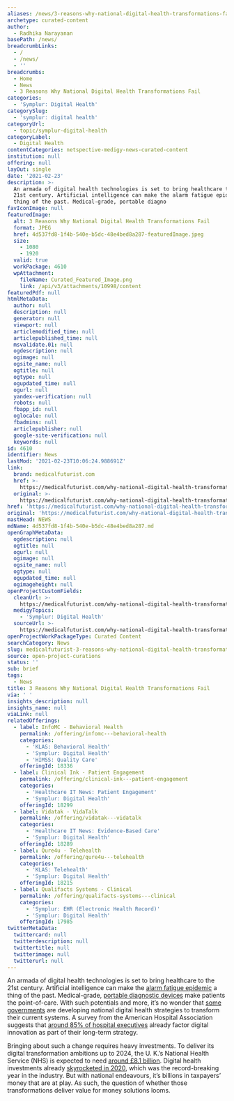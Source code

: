 ```yaml
---
aliases: /news/3-reasons-why-national-digital-health-transformations-fail
archetype: curated-content
author:
  - Radhika Narayanan
basePath: /news/
breadcrumbLinks:
  - /
  - /news/
  - ''
breadcrumbs:
  - Home
  - News
  - 3 Reasons Why National Digital Health Transformations Fail
categories:
  - 'Symplur: Digital Health'
categorySlug:
  - 'symplur: digital health'
categoryUrl:
  - topic/symplur-digital-health
categoryLabel:
  - Digital Health
contentCategories: netspective-medigy-news-curated-content
institution: null
offering: null
layOut: single
date: '2021-02-23'
description: >-
  An armada of digital health technologies is set to bring healthcare to the
  21st century. Artificial intelligence can make the alarm fatigue epidemic a
  thing of the past. Medical-grade, portable diagno
favIconImage: null
featuredImage:
  alt: 3 Reasons Why National Digital Health Transformations Fail
  format: JPEG
  href: 4d537fd8-1f4b-540e-b5dc-48e4bed8a287-featuredImage.jpeg
  size:
    - 1080
    - 1920
  valid: true
  workPackage: 4610
  wpAttachment:
    fileName: Curated_Featured_Image.png
    link: /api/v3/attachments/10998/content
featuredPdf: null
htmlMetaData:
  author: null
  description: null
  generator: null
  viewport: null
  articlemodified_time: null
  articlepublished_time: null
  msvalidate.01: null
  ogdescription: null
  ogimage: null
  ogsite_name: null
  ogtitle: null
  ogtype: null
  ogupdated_time: null
  ogurl: null
  yandex-verification: null
  robots: null
  fbapp_id: null
  oglocale: null
  fbadmins: null
  articlepublisher: null
  google-site-verification: null
  keywords: null
id: 4610
identifier: News
lastMod: '2021-02-23T10:06:24.988691Z'
link:
  brand: medicalfuturist.com
  href: >-
    https://medicalfuturist.com/why-national-digital-health-transformations-fail/
  original: >-
    https://medicalfuturist.com/why-national-digital-health-transformations-fail/
href: 'https://medicalfuturist.com/why-national-digital-health-transformations-fail/'
original: 'https://medicalfuturist.com/why-national-digital-health-transformations-fail/'
mastHead: NEWS
mdName: 4d537fd8-1f4b-540e-b5dc-48e4bed8a287.md
openGraphMetaData:
  ogdescription: null
  ogtitle: null
  ogurl: null
  ogimage: null
  ogsite_name: null
  ogtype: null
  ogupdated_time: null
  ogimageheight: null
openProjectCustomFields:
  cleanUrl: >-
    https://medicalfuturist.com/why-national-digital-health-transformations-fail/
  medigyTopics:
    - 'Symplur: Digital Health'
  sourceUrl: >-
    https://medicalfuturist.com/why-national-digital-health-transformations-fail/
openProjectWorkPackageType: Curated Content
searchCategory: News
slug: medicalfuturist-3-reasons-why-national-digital-health-transformations-fail
source: open-project-curations
status: ''
sub: brief
tags:
  - News
title: 3 Reasons Why National Digital Health Transformations Fail
via: ' '
insights_description: null
insights_name: null
viaLink: null
relatedOfferings:
  - label: InfoMC - Behavioral Health
    permalink: /offering/infomc---behavioral-health
    categories:
      - 'KLAS: Behavioral Health'
      - 'Symplur: Digital Health'
      - 'HIMSS: Quality Care'
    offeringId: 18336
  - label: Clinical Ink - Patient Engagement
    permalink: /offering/clinical-ink---patient-engagement
    categories:
      - 'Healthcare IT News: Patient Engagement'
      - 'Symplur: Digital Health'
    offeringId: 18299
  - label: Vidatak - VidaTalk
    permalink: /offering/vidatak---vidatalk
    categories:
      - 'Healthcare IT News: Evidence-Based Care'
      - 'Symplur: Digital Health'
    offeringId: 18289
  - label: Qure4u - Telehealth
    permalink: /offering/qure4u---telehealth
    categories:
      - 'KLAS: Telehealth'
      - 'Symplur: Digital Health'
    offeringId: 18215
  - label: Qualifacts Systems - Clinical
    permalink: /offering/qualifacts-systems---clinical
    categories:
      - 'Symplur: EHR (Electronic Health Record)'
      - 'Symplur: Digital Health'
    offeringId: 17985
twitterMetaData:
  twittercard: null
  twitterdescription: null
  twittertitle: null
  twitterimage: null
  twitterurl: null
---
```

<p>An armada of digital health technologies is set to bring healthcare to the 21st century. Artificial intelligence can make the <a href="https://medicalfuturist.com/artificial-intelligence-could-solve-alarm-fatigue-in-hospitals/">alarm fatigue epidemic</a> a thing of the past. Medical-grade, <a href="https://medicalfuturist.com/the-7-must-haves-for-the-doctor-of-the-21st-century/">portable diagnostic devices</a> make patients the point-of-care. With such potentials and more, it’s no wonder that <a href="https://medicalfuturist.com/national-digital-health-strategies-around-the-world/">some governments</a> are developing national digital health strategies to transform their current systems. A survey from the American Hospital Association suggests that <a href="https://medium.com/the-slalom-daily-dose/most-healthcare-digital-transformations-fail-start-small-with-data-governance-2b99cf70fee8">around 85% of hospital executives</a> already factor digital innovation as part of their long-term strategy.</p><p>Bringing about such a change requires heavy investments. To deliver its digital transformation ambitions up to 2024, the U. K.’s National Health Service (NHS) is expected to need <a href="https://www.digitalhealth.net/2020/06/nhs-digital-transformation-remains-tough/">around £8.1 billion</a>. Digital health investments already <a href="https://medicalfuturist.com/5-things-we-learnt-about-investments-in-digital-health-new-e-book/">skyrocketed in 2020</a>, which was the record-breaking year in the industry. But with national endeavours, it’s billions in taxpayers’ money that are at play. As such, the question of whether those transformations deliver value for money solutions looms.</p>